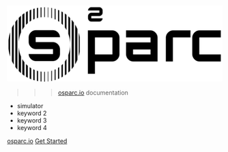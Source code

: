 ![logo](_media/osparc-logo.svg ':size=500%')

>>> [osparc.io] documentation

- simulator
- keyword 2
- keyword 3
- keyword 4

[osparc.io]
[Get Started](#osparc)


[osparc.io]:https://osparc.io